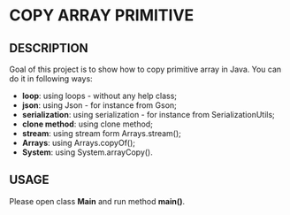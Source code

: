 COPY ARRAY PRIMITIVE
=======================


DESCRIPTION
-----------

Goal of this project is to show how to copy primitive array in Java. You can do it in following ways:
- **loop**: using loops - without any help class;
- **json**: using Json - for instance from Gson;
- **serialization**: using serialization - for instance from SerializationUtils;
- **clone method**: using clone method;
- **stream**: using stream form Arrays.stream();
- **Arrays**: using Arrays.copyOf();
- **System**: using System.arrayCopy().


USAGE
-----

Please open class **Main** and run method **main()**.